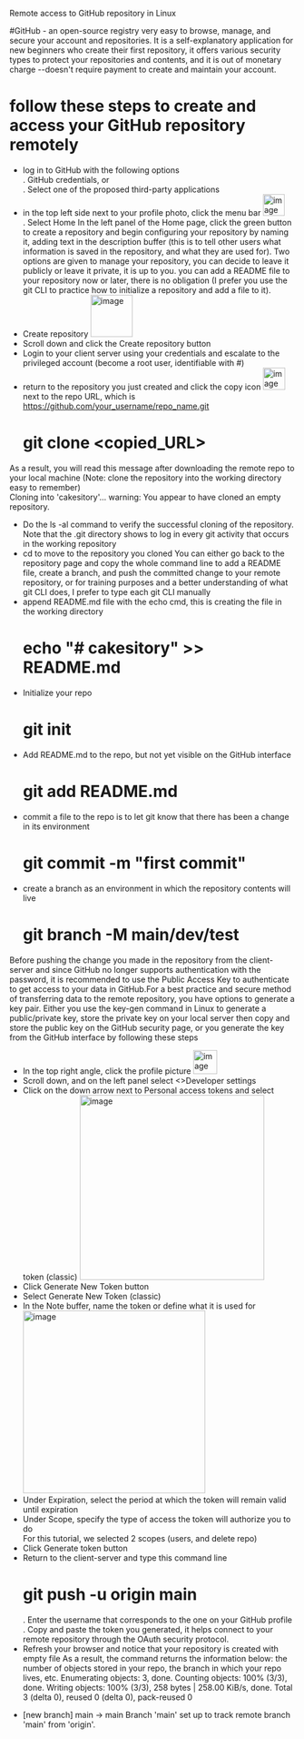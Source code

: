 Remote access to GitHub repository in Linux

#GitHub - an open-source registry very easy to browse, manage, and secure your account and repositories. It is a self-explanatory application for new beginners who create their first repository, it offers various security types to protect your repositories and contents, and it is out of monetary charge --doesn't require payment to create and maintain your account.
# follow these steps to create and access your GitHub repository remotely
 - log in to GitHub with the following options <br/>
    . GitHub credentials, or <br/>
    . Select one of the proposed third-party applications
 - in the top left side next to your profile photo, click the menu bar <img width="38" alt="image" src="https://github.com/padamel/cakesitory/assets/82719248/6b4a2f0a-1511-41bc-947a-586c5f87aa2d"> <br/>
    . Select Home
In the left panel of the Home page, click the green button to create a repository and begin configuring your repository by naming it, adding text in the description buffer (this is to tell other users what information is saved in the repository, and what they are used for). Two options are given to manage your repository, you can decide to leave it publicly or leave it private, it is up to you. you can add a README file to your repository now or later, there is no obligation (I prefer you use the git CLI to practice how to initialize a repository and add a file to it).
 - Create repository
   <img width="74" alt="image" src="https://github.com/padamel/cakesitory/assets/82719248/b8f1968b-f42b-43a1-9df0-5b5e539dc620">
 - Scroll down and click the Create repository button
 - Login to your client server using your credentials and escalate to the privileged account (become a root user, identifiable with #)
 - return to the repository you just created and click the copy icon <img width="39" alt="image" src="https://github.com/padamel/cakesitory/assets/82719248/3f65a545-c958-4f2f-9974-6c9a1aa6e20e"> next to the repo URL, which is https://github.com/your_username/repo_name.git
    # git clone <copied_URL>
As a result, you will read this message after downloading the remote repo to your local machine (Note: clone the repository into the working directory easy to remember) <br/>
   Cloning into 'cakesitory'...
warning: You appear to have cloned an empty repository.
  - Do the ls -al command to verify the successful cloning of the repository. Note that the .git directory shows to log in every git activity that occurs in the working repository
  - cd to move to the repository you cloned
You can either go back to the repository page and copy the whole command line to add a README file, create a branch, and push the committed change to your remote repository, or for training purposes and a better understanding of what git CLI does, I prefer to type each git CLI manually
  - append README.md file with the echo cmd, this is creating the file in the working directory
     # echo "# cakesitory" >> README.md 
  - Initialize your repo
     # git init
  - Add README.md to the repo, but not yet visible on the GitHub interface
     # git add README.md
  - commit a file to the repo is to let git know that there has been a change in its environment
     # git commit -m "first commit"
  - create a branch as an environment in which the repository contents will live
     # git branch -M main/dev/test
Before pushing the change you made in the repository from the client-server and since GitHub no longer supports authentication with the password, it is recommended to use the Public Access Key to authenticate to get access to your data in GitHub.For a best practice and secure method of transferring data to the remote repository, you have options to generate a key pair. Either you use the key-gen command in Linux to generate a public/private key, store the private key on your local server then copy and store the public key on the GitHub security page, or you generate the key from the GitHub interface by following these steps
  - In the top right angle, click the profile picture <img width="42" alt="image" src="https://github.com/padamel/cakesitory/assets/82719248/625b8b4e-8a0e-422e-8c0e-4ccb74575cf5">
  - Scroll down, and on the left panel select <>Developer settings
  - Click on the down arrow next to Personal access tokens and select token (classic)
    <img width="325" alt="image" src="https://github.com/padamel/cakesitory/assets/82719248/b0953e13-4b94-404e-a2cc-44da72761297">
  - Click Generate New Token button
  - Select Generate New Token (classic)
  - In the Note buffer, name the token or define what it is used for
   <img width="321" alt="image" src="https://github.com/padamel/cakesitory/assets/82719248/1135becc-c6ec-4e64-8e89-b095ebd03ea1"> <br/>
  - Under Expiration, select the period at which the token will remain valid until expiration <br/>
  - Under Scope, specify the type of access the token will authorize you to do <br/>
       For this tutorial, we selected 2 scopes (users, and delete repo)
  - Click Generate token button <br/>
  - Return to the client-server and type this command line
     # git push -u origin main <br/>
       . Enter the username that corresponds to the one on your GitHub profile <br/>
       . Copy and paste the token you generated, it helps connect to your remote repository through the OAuth security protocol.
  - Refresh your browser and notice that your repository is created with empty file
As a result, the command returns the information below: the number of objects stored in your repo, the branch in which your repo lives, etc.
     Enumerating objects: 3, done.
Counting objects: 100% (3/3), done.
Writing objects: 100% (3/3), 258 bytes | 258.00 KiB/s, done.
Total 3 (delta 0), reused 0 (delta 0), pack-reused 0
 * [new branch]      main -> main
Branch 'main' set up to track remote branch 'main' from 'origin'.
